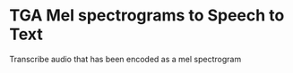 # TGA Mel spectrograms to Speech to Text

Transcribe audio that has been encoded as a mel spectrogram
